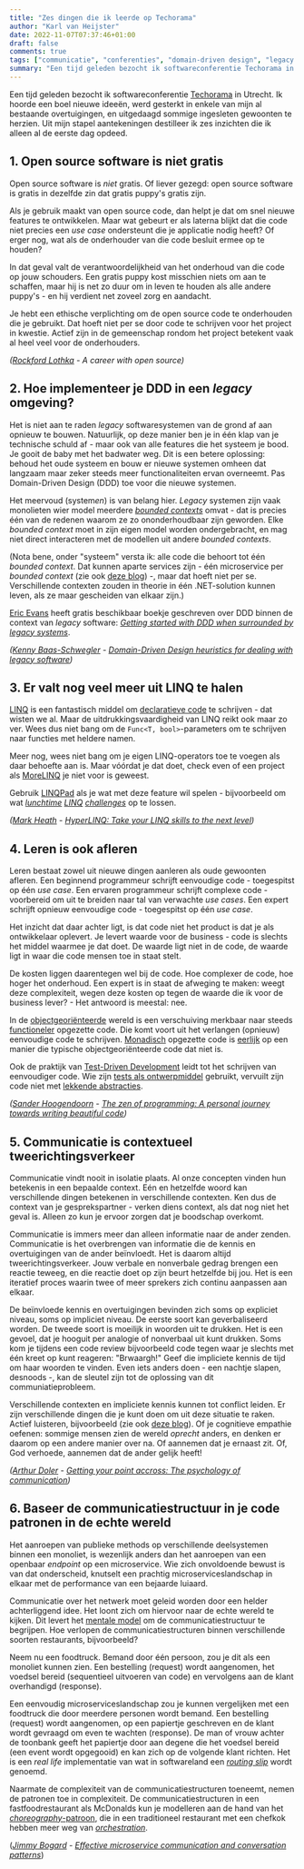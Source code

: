 ```yaml
---
title: "Zes dingen die ik leerde op Techorama"
author: "Karl van Heijster"
date: 2022-11-07T07:37:46+01:00
draft: false
comments: true
tags: ["communicatie", "conferenties", "domain-driven design", "legacy code", "leren", "LINQ", "open source", "software architectuur"]
summary: "Een tijd geleden bezocht ik softwareconferentie Techorama in Utrecht. Ik hoorde een boel nieuwe ideeën, werd gesterkt in enkele van mijn al bestaande overtuigingen, en uitgedaagd sommige ingesleten gewoonten te herzien. Uit mijn stapel aantekeningen destilleer ik zes inzichten die ik alleen al de eerste dag opdeed."
---
```


Een tijd geleden bezocht ik softwareconferentie [Techorama](https://www.techorama.nl/) in Utrecht. Ik hoorde een boel nieuwe ideeën, werd gesterkt in enkele van mijn al bestaande overtuigingen, en uitgedaagd sommige ingesleten gewoonten te herzien. Uit mijn stapel aantekeningen destilleer ik zes inzichten die ik alleen al de eerste dag opdeed.


## 1. Open source software is niet gratis 


Open source software is *niet* gratis. Of liever gezegd: open source software is gratis in dezelfde zin dat gratis puppy's gratis zijn.


Als je gebruik maakt van open source code, dan helpt je dat om snel nieuwe features te ontwikkelen. Maar wat gebeurt er als laterna blijkt dat die code niet precies een *use case* ondersteunt die je applicatie nodig heeft? Of erger nog, wat als de onderhouder van die code besluit ermee op te houden? 


In dat geval valt de verantwoordelijkheid van het onderhoud van die code op jouw schouders. Een gratis puppy kost misschien niets om aan te schaffen, maar hij is net zo duur om in leven te houden als alle andere puppy's - en hij verdient net zoveel zorg en aandacht.


Je hebt een ethische verplichting om de open source code te onderhouden die je gebruikt. Dat hoeft niet per se door code te schrijven voor het project in kwestie. Actief zijn in de gemeenschap rondom het project betekent vaak al heel veel voor de onderhouders.


*([Rockford Lothka](https://lhotka.net/) - A career with open source)*


## 2. Hoe implementeer je DDD in een *legacy* omgeving?


Het is niet aan te raden *legacy* softwaresystemen van de grond af aan opnieuw te bouwen. Natuurlijk, op deze manier ben je in één klap van je technische schuld af - maar ook van alle features die het systeem je bood. Je gooit de baby met het badwater weg. Dit is een betere oplossing: behoud het oude systeem en bouw er nieuwe systemen omheen dat langzaam maar zeker steeds meer functionaliteiten ervan overneemt. Pas Domain-Driven Design (DDD) toe voor die nieuwe systemen.


Het meervoud (system*en*) is van belang hier. *Legacy* systemen zijn vaak monolieten wier model meerdere [*bounded contexts*](https://www.martinfowler.com/bliki/BoundedContext.html) omvat - dat is precies één van de redenen waarom ze zo ononderhoudbaar zijn geworden. Elke *bounded context* moet in zijn eigen model worden ondergebracht, en mag niet direct interacteren met de modellen uit andere *bounded contexts*.


(Nota bene, onder "systeem" versta ik: alle code die behoort tot één *bounded context*. Dat kunnen aparte services zijn - één microservice per *bounded context* (zie ook [deze blog](/blog/21/08/domain-driven-design-en-ludwig-wittgenstein/)) -, maar dat hoeft niet per se. Verschillende contexten zouden in theorie in één .NET-solution kunnen leven, als ze maar gescheiden van elkaar zijn.)


[Eric Evans](https://www.domainlanguage.com/) heeft gratis beschikbaar boekje geschreven over DDD binnen de context van *legacy* software: [*Getting started with DDD when surrounded by legacy systems*](https://www.domainlanguage.com/wp-content/uploads/2016/04/GettingStartedWithDDDWhenSurroundedByLegacySystemsV1.pdf).


*([Kenny Baas-Schwegler](https://baasie.com/) - [Domain-Driven Design heuristics for dealing with legacy software](https://speakerdeck.com/baasie/domain-driven-design-heuristics-for-dealing-with-legacy-software-at-techorama-2022))*



## 3. Er valt nog veel meer uit LINQ te halen 


[LINQ](https://learn.microsoft.com/en-us/dotnet/csharp/programming-guide/concepts/linq/) is een fantastisch middel om [declaratieve code](https://en.wikipedia.org/wiki/Declarative_programming) te schrijven - dat wisten we al. Maar de uitdrukkingsvaardigheid van LINQ reikt ook maar zo ver. Wees dus niet bang om de `Func<T, bool>`-parameters om te schrijven naar functies met heldere namen.


Meer nog, wees niet bang om je eigen LINQ-operators toe te voegen als daar behoefte aan is. Maar vóórdat je dat doet, check even of een project als [MoreLINQ](https://github.com/morelinq/MoreLINQ) je niet voor is geweest.


Gebruik [LINQPad](https://www.linqpad.net/) als je wat met deze feature wil spelen - bijvoorbeeld om wat *[lunchtime](https://markheath.net/post/lunchtime-linq-challenge) [LINQ](https://markheath.net/post/lunchtime-linq-challenge-2) [challenges](https://markheath.net/post/linq-challenge-3)* op te lossen.


*([Mark Heath](https://markheath.net/) - [HyperLINQ: Take your LINQ skills to the next level](https://speakerdeck.com/markheath/hyperlinq-taking-your-linq-skills-to-the-next-level))*


## 4. Leren is ook afleren


Leren bestaat zowel uit nieuwe dingen aanleren als oude gewoonten afleren. Een beginnend programmeur schrijft eenvoudige code - toegespitst op één *use case*. Een ervaren programmeur schrijft complexe code - voorbereid om uit te breiden naar tal van verwachte *use cases*. Een expert schrijft opnieuw eenvoudige code - toegespitst op één *use case*.


Het inzicht dat daar achter ligt, is dat code niet het product is dat je als ontwikkelaar oplevert. Je levert waarde voor de business - code is slechts het middel waarmee je dat doet. De waarde ligt niet in de code, de waarde ligt in waar die code mensen toe in staat stelt.


De kosten liggen daarentegen wel bij de code. Hoe complexer de code, hoe hoger het onderhoud. Een expert is in staat de afweging te maken: weegt deze complexiteit, wegen deze kosten op tegen de waarde die ik voor de business lever? - Het antwoord is meestal: nee.


In de [objectgeoriënteerde](/tags/objectgeoriënteerd-programmeren/) wereld is een verschuiving merkbaar naar steeds [functioneler](/tags/functioneel-programmeren/) opgezette code. Die komt voort uit het verlangen (opnieuw) eenvoudige code te schrijven. [Monadisch](https://en.wikipedia.org/wiki/Monad_(functional_programming)) opgezette code is [eerlijk](/blog/22/07/wat-zijn-eerlijke-functies/) op een manier die typische objectgeoriënteerde code dat niet is. 


Ook de praktijk van [Test-Driven Development](/tags/test-driven-development/) leidt tot het schrijven van eenvoudiger code. Wie zijn [tests als ontwerpmiddel](/blog/22/09/tests-als-ontwerpmiddel/) gebruikt, vervuilt zijn code niet met [lekkende abstracties](https://en.wikipedia.org/wiki/Leaky_abstraction). 


*([Sander Hoogendoorn](https://sanderhoogendoorn.com/) - [The zen of programming: A personal journey towards writing beautiful code](https://sanderhoogendoorn.com/the-zen-of-programming/))*


## 5. Communicatie is contextueel tweerichtingsverkeer


Communicatie vindt nooit in isolatie plaats. Al onze concepten vinden hun betekenis in een bepaalde context. Eén en hetzelfde woord kan verschillende dingen betekenen in verschillende contexten. Ken dus de context van je gesprekspartner - verken diens context, als dat nog niet het geval is. Alleen zo kun je ervoor zorgen dat je boodschap overkomt.


Communicatie is immers meer dan alleen informatie naar de ander zenden. Communicatie is het overbrengen van informatie die de kennis en overtuigingen van de ander beïnvloedt. Het is daarom altijd tweerichtingsverkeer. Jouw verbale en nonverbale gedrag brengen een reactie teweeg, en die reactie doet op zijn beurt hetzelfde bij jou. Het is een iteratief proces waarin twee of meer sprekers zich continu aanpassen aan elkaar.


De beïnvloede kennis en overtuigingen bevinden zich soms op expliciet niveau, soms op impliciet niveau. De eerste soort kan geverbaliseerd worden. De tweede soort is moeilijk in woorden uit te drukken. Het is een gevoel, dat je hooguit per analogie of nonverbaal uit kunt drukken. Soms kom je tijdens een code review bijvoorbeeld code tegen waar je slechts met één kreet op kunt reageren: "Brwaargh!" Geef die impliciete kennis de tijd om haar woorden te vinden. Even iets anders doen - een nachtje slapen, desnoods -, kan de sleutel zijn tot de oplossing van dit communiatieprobleem.


Verschillende contexten en impliciete kennis kunnen tot conflict leiden. Er zijn verschillende dingen die je kunt doen om uit deze situatie te raken. Actief luisteren, bijvoorbeeld (zie ook [deze blog](/blog/22/03/luisteren-sammenvatten-en-doorvragen/)). Of je cognitieve empathie oefenen: sommige mensen zien de wereld *oprecht* anders, en denken er daarom op een andere manier over na. Of aannemen dat je ernaast zit. Of, God verhoede, aannemen dat de ander gelijk heeft!


*([Arthur Doler](https://arthurdoler.com/) - [Getting your point accross: The psychology of communication](https://speakerdeck.com/arthurdoler/getting-your-point-across-the-psychology-of-communication))*


## 6. Baseer de communicatiestructuur in je code patronen in de echte wereld


Het aanroepen van publieke methods op verschillende deelsystemen binnen een monoliet, is wezenlijk anders dan het aanroepen van een openbaar *endpoint* op een microservice. Wie zich onvoldoende bewust is van dat onderscheid, knutselt een prachtig microserviceslandschap in elkaar met de performance van een bejaarde luiaard.


Communicatie over het netwerk moet geleid worden door een helder achterliggend idee. Het loont zich om hiervoor naar de echte wereld te kijken. Dit levert het [mentale model](/tags/mentaal-model/) om de communicatiestructuur te begrijpen. Hoe verlopen de communicatiestructuren binnen verschillende soorten restaurants, bijvoorbeeld? 


Neem nu een foodtruck. Bemand door één persoon, zou je dit als een monoliet kunnen zien. Een bestelling (request) wordt aangenomen, het voedsel bereid (sequentieel uitvoeren van code) en vervolgens aan de klant overhandigd (response). 


Een eenvoudig microserviceslandschap zou je kunnen vergelijken met een foodtruck die door meerdere personen wordt bemand. Een bestelling (request) wordt aangenomen, op een papiertje geschreven en de klant wordt gevraagd om even te wachten (response). De man of vrouw achter de toonbank geeft het papiertje door aan degene die het voedsel bereid (een event wordt opgegooid) en kan zich op de volgende klant richten. Het is een *real life* implementatie van wat in softwareland een [*routing slip*](https://learn.microsoft.com/en-us/biztalk/esb-toolkit/message-routing-patterns#routing-slip) wordt genoemd.


Naarmate de complexiteit van de communicatiestructuren toeneemt, nemen de patronen toe in complexiteit. De communicatiestructuren in een fastfoodrestaurant als McDonalds kun je modelleren aan de hand van het [*choreography*-patroon](https://learn.microsoft.com/en-us/azure/architecture/patterns/choreography), die in een traditioneel restaurant met een chefkok hebben meer weg van [*orchestration*](https://medium.com/gbtech/orchestration-pattern-3d8f5abc3be3).


(*[Jimmy Bogard](https://jimmybogard.com/) - [Effective microservice communication and conversation patterns](https://www.youtube.com/watch?v=aHsVsbo_VOE)*)

